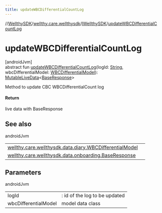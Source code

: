 ```yaml
---
title: updateWBCDifferentialCountLog
---
```

//[WellthySDK](../../../index.html)/[wellthy.care.wellthysdk](../index.html)/[IWellthySDK](index.html)/[updateWBCDifferentialCountLog](update-w-b-c-differential-count-log.html)



# updateWBCDifferentialCountLog



[androidJvm]\
abstract fun [updateWBCDifferentialCountLog](update-w-b-c-differential-count-log.html)(logId: [String](https://kotlinlang.org/api/latest/jvm/stdlib/kotlin/-string/index.html), wbcDifferentialModel: [WBCDifferentialModel](../../wellthy.care.wellthysdk.data.diary/-w-b-c-differential-model/index.html)): [MutableLiveData](https://developer.android.com/reference/kotlin/androidx/lifecycle/MutableLiveData.html)&lt;[BaseResponse](../../wellthy.care.wellthysdk.data.onboarding/-base-response/index.html)&gt;



Method to update CBC WBCDifferentialCount log



#### Return



live data with BaseResponse



## See also


androidJvm

| | |
|---|---|
| [wellthy.care.wellthysdk.data.diary.WBCDifferentialModel](../../wellthy.care.wellthysdk.data.diary/-w-b-c-differential-model/index.html) |  |
| [wellthy.care.wellthysdk.data.onboarding.BaseResponse](../../wellthy.care.wellthysdk.data.onboarding/-base-response/index.html) |  |



## Parameters


androidJvm

| | |
|---|---|
| logId | : id of the log to be updated |
| wbcDifferentialModel | model data class |




